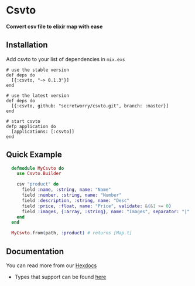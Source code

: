 # Csvto

**Convert csv file to elixir map with ease**

## Installation

Add csvto to your list of dependencies in `mix.exs`

  ```
  # use the stable version
  def deps do
    [{:csvto, "~> 0.1.3"}]
  end

  # use the latest version
  def deps do
    [{:csvto, github: "secretworry/csvto.git", branch: :master}]
  end

  # start csvto
  defp application do
    [applications: [:csvto]]
  end
  ```

## Quick Example

```elixir
  defmodule MyCsvto do
    use Csvto.Builder

    csv "product" do
      field :name, :string, name: "Name"
      field :number, :string, name: "Number"
      field :description, :string, name: "Desc"
      field :price, :float, name: "Price", validate: &(&1 >= 0)
      field :images, {:array, :string}, name: "Images", separator: "|"
    end
  end

  MyCsvto.from(path, :product) # returns [Map.t]
```

## Documentation

You can read more from our [Hexdocs](https://hexdocs.pm/csvto/api-reference.html)

* Types that support can be found [here](https://hexdocs.pm/csvto/Csvto.Builder.html)
